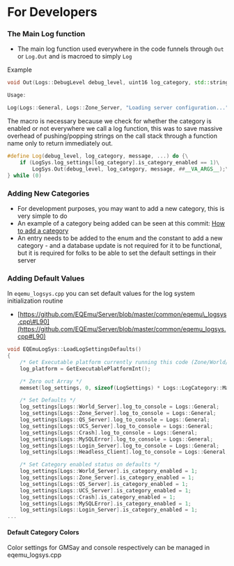 # For Developers

### The Main Log function

* The main log function used everywhere in the code funnels through `Out` or `Log.Out` and is macroed to simply `Log`

Example

```cpp
void Out(Logs::DebugLevel debug_level, uint16 log_category, std::string message, ...);

Usage:

Log(Logs::General, Logs::Zone_Server, "Loading server configuration...");
```

The macro is necessary because we check for whether the category is enabled or not everywhere we call a log function, this was to save massive overhead of pushing/popping strings on the call stack through a function name only to return immediately out.

```cpp
#define Log(debug_level, log_category, message, ...) do {\
    if (LogSys.log_settings[log_category].is_category_enabled == 1)\
        LogSys.Out(debug_level, log_category, message, ##__VA_ARGS__);\
} while (0)
```

### Adding New Categories

* For development purposes, you may want to add a new category, this is very simple to do
* An example of a category being added can be seen at this commit: [How to add a category](https://github.com/EQEmu/Server/commit/a46c0ee7e2dcf094c4b0e4d9cb91525443c19c5b)
* An entry needs to be added to the enum and the constant to add a new category - and a database update is not required for it to be functional, but it is required for folks to be able to set the default settings in their server

### Adding Default Values

In `eqemu_logsys.cpp` you can set default values for the log system initialization routine

* [https://github.com/EQEmu/Server/blob/master/common/eqemu\_logsys.cpp\#L90](https://github.com/EQEmu/Server/blob/master/common/eqemu_logsys.cpp#L90)

```cpp
void EQEmuLogSys::LoadLogSettingsDefaults()
{
    /* Get Executable platform currently running this code (Zone/World/etc) */
    log_platform = GetExecutablePlatformInt();

    /* Zero out Array */
    memset(log_settings, 0, sizeof(LogSettings) * Logs::LogCategory::MaxCategoryID);

    /* Set Defaults */
    log_settings[Logs::World_Server].log_to_console = Logs::General;
    log_settings[Logs::Zone_Server].log_to_console = Logs::General;
    log_settings[Logs::QS_Server].log_to_console = Logs::General;
    log_settings[Logs::UCS_Server].log_to_console = Logs::General;
    log_settings[Logs::Crash].log_to_console = Logs::General;
    log_settings[Logs::MySQLError].log_to_console = Logs::General;
    log_settings[Logs::Login_Server].log_to_console = Logs::General;
    log_settings[Logs::Headless_Client].log_to_console = Logs::General;

    /* Set Category enabled status on defaults */
    log_settings[Logs::World_Server].is_category_enabled = 1;
    log_settings[Logs::Zone_Server].is_category_enabled = 1;
    log_settings[Logs::QS_Server].is_category_enabled = 1;
    log_settings[Logs::UCS_Server].is_category_enabled = 1;
    log_settings[Logs::Crash].is_category_enabled = 1;
    log_settings[Logs::MySQLError].is_category_enabled = 1;
    log_settings[Logs::Login_Server].is_category_enabled = 1;
...
```

#### Default Category Colors

Color settings for GMSay and console respectively can be managed in eqemu\_logsys.cpp

